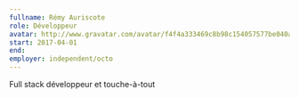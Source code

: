 ```yaml
---
fullname: Rémy Auriscote
role: Développeur
avatar: http://www.gravatar.com/avatar/f4f4a333469c8b98c154057577be040a?s=512
start: 2017-04-01
end: 
employer: independent/octo
---
```


Full stack développeur et touche-à-tout
